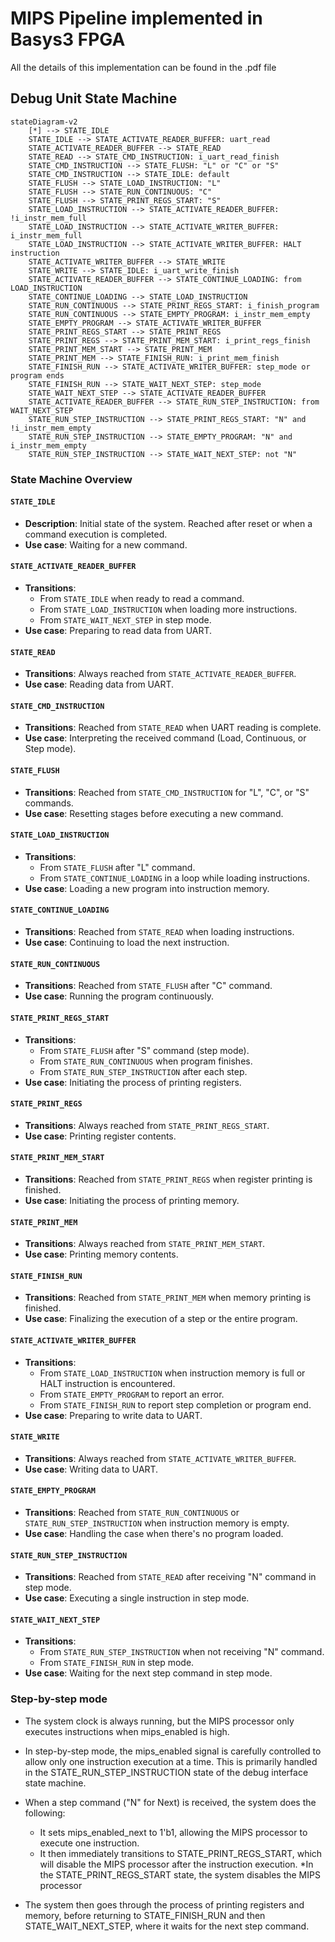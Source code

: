 # MIPS Pipeline implemented in Basys3 FPGA
All the details of this implementation can be found in the .pdf file

## Debug Unit State Machine 

``` mermaid
stateDiagram-v2
    [*] --> STATE_IDLE
    STATE_IDLE --> STATE_ACTIVATE_READER_BUFFER: uart_read
    STATE_ACTIVATE_READER_BUFFER --> STATE_READ
    STATE_READ --> STATE_CMD_INSTRUCTION: i_uart_read_finish
    STATE_CMD_INSTRUCTION --> STATE_FLUSH: "L" or "C" or "S"
    STATE_CMD_INSTRUCTION --> STATE_IDLE: default
    STATE_FLUSH --> STATE_LOAD_INSTRUCTION: "L"
    STATE_FLUSH --> STATE_RUN_CONTINUOUS: "C"
    STATE_FLUSH --> STATE_PRINT_REGS_START: "S"
    STATE_LOAD_INSTRUCTION --> STATE_ACTIVATE_READER_BUFFER: !i_instr_mem_full
    STATE_LOAD_INSTRUCTION --> STATE_ACTIVATE_WRITER_BUFFER: i_instr_mem_full
    STATE_LOAD_INSTRUCTION --> STATE_ACTIVATE_WRITER_BUFFER: HALT instruction
    STATE_ACTIVATE_WRITER_BUFFER --> STATE_WRITE
    STATE_WRITE --> STATE_IDLE: i_uart_write_finish
    STATE_ACTIVATE_READER_BUFFER --> STATE_CONTINUE_LOADING: from LOAD_INSTRUCTION
    STATE_CONTINUE_LOADING --> STATE_LOAD_INSTRUCTION
    STATE_RUN_CONTINUOUS --> STATE_PRINT_REGS_START: i_finish_program
    STATE_RUN_CONTINUOUS --> STATE_EMPTY_PROGRAM: i_instr_mem_empty
    STATE_EMPTY_PROGRAM --> STATE_ACTIVATE_WRITER_BUFFER
    STATE_PRINT_REGS_START --> STATE_PRINT_REGS
    STATE_PRINT_REGS --> STATE_PRINT_MEM_START: i_print_regs_finish
    STATE_PRINT_MEM_START --> STATE_PRINT_MEM
    STATE_PRINT_MEM --> STATE_FINISH_RUN: i_print_mem_finish
    STATE_FINISH_RUN --> STATE_ACTIVATE_WRITER_BUFFER: step_mode or program ends
    STATE_FINISH_RUN --> STATE_WAIT_NEXT_STEP: step_mode
    STATE_WAIT_NEXT_STEP --> STATE_ACTIVATE_READER_BUFFER
    STATE_ACTIVATE_READER_BUFFER --> STATE_RUN_STEP_INSTRUCTION: from WAIT_NEXT_STEP
    STATE_RUN_STEP_INSTRUCTION --> STATE_PRINT_REGS_START: "N" and !i_instr_mem_empty
    STATE_RUN_STEP_INSTRUCTION --> STATE_EMPTY_PROGRAM: "N" and i_instr_mem_empty
    STATE_RUN_STEP_INSTRUCTION --> STATE_WAIT_NEXT_STEP: not "N"
```

### State Machine Overview

#### `STATE_IDLE`
- **Description**: Initial state of the system. Reached after reset or when a command execution is completed.
- **Use case**: Waiting for a new command.

#### `STATE_ACTIVATE_READER_BUFFER`
- **Transitions**:
  - From `STATE_IDLE` when ready to read a command.
  - From `STATE_LOAD_INSTRUCTION` when loading more instructions.
  - From `STATE_WAIT_NEXT_STEP` in step mode.
- **Use case**: Preparing to read data from UART.

#### `STATE_READ`
- **Transitions**: Always reached from `STATE_ACTIVATE_READER_BUFFER`.
- **Use case**: Reading data from UART.

#### `STATE_CMD_INSTRUCTION`
- **Transitions**: Reached from `STATE_READ` when UART reading is complete.
- **Use case**: Interpreting the received command (Load, Continuous, or Step mode).

#### `STATE_FLUSH`
- **Transitions**: Reached from `STATE_CMD_INSTRUCTION` for "L", "C", or "S" commands.
- **Use case**: Resetting stages before executing a new command.

#### `STATE_LOAD_INSTRUCTION`
- **Transitions**:
  - From `STATE_FLUSH` after "L" command.
  - From `STATE_CONTINUE_LOADING` in a loop while loading instructions.
- **Use case**: Loading a new program into instruction memory.

#### `STATE_CONTINUE_LOADING`
- **Transitions**: Reached from `STATE_READ` when loading instructions.
- **Use case**: Continuing to load the next instruction.

#### `STATE_RUN_CONTINUOUS`
- **Transitions**: Reached from `STATE_FLUSH` after "C" command.
- **Use case**: Running the program continuously.

#### `STATE_PRINT_REGS_START`
- **Transitions**:
  - From `STATE_FLUSH` after "S" command (step mode).
  - From `STATE_RUN_CONTINUOUS` when program finishes.
  - From `STATE_RUN_STEP_INSTRUCTION` after each step.
- **Use case**: Initiating the process of printing registers.

#### `STATE_PRINT_REGS`
- **Transitions**: Always reached from `STATE_PRINT_REGS_START`.
- **Use case**: Printing register contents.

#### `STATE_PRINT_MEM_START`
- **Transitions**: Reached from `STATE_PRINT_REGS` when register printing is finished.
- **Use case**: Initiating the process of printing memory.

#### `STATE_PRINT_MEM`
- **Transitions**: Always reached from `STATE_PRINT_MEM_START`.
- **Use case**: Printing memory contents.

#### `STATE_FINISH_RUN`
- **Transitions**: Reached from `STATE_PRINT_MEM` when memory printing is finished.
- **Use case**: Finalizing the execution of a step or the entire program.

#### `STATE_ACTIVATE_WRITER_BUFFER`
- **Transitions**:
  - From `STATE_LOAD_INSTRUCTION` when instruction memory is full or HALT instruction is encountered.
  - From `STATE_EMPTY_PROGRAM` to report an error.
  - From `STATE_FINISH_RUN` to report step completion or program end.
- **Use case**: Preparing to write data to UART.

#### `STATE_WRITE`
- **Transitions**: Always reached from `STATE_ACTIVATE_WRITER_BUFFER`.
- **Use case**: Writing data to UART.

#### `STATE_EMPTY_PROGRAM`
- **Transitions**: Reached from `STATE_RUN_CONTINUOUS` or `STATE_RUN_STEP_INSTRUCTION` when instruction memory is empty.
- **Use case**: Handling the case when there's no program loaded.

#### `STATE_RUN_STEP_INSTRUCTION`
- **Transitions**: Reached from `STATE_READ` after receiving "N" command in step mode.
- **Use case**: Executing a single instruction in step mode.

#### `STATE_WAIT_NEXT_STEP`
- **Transitions**:
  - From `STATE_RUN_STEP_INSTRUCTION` when not receiving "N" command.
  - From `STATE_FINISH_RUN` in step mode.
- **Use case**: Waiting for the next step command in step mode.

###  Step-by-step mode

* The system clock is always running, but the MIPS processor only executes instructions when mips_enabled is high.
* In step-by-step mode, the mips_enabled signal is carefully controlled to allow only one instruction execution at a time. This is primarily handled in the STATE_RUN_STEP_INSTRUCTION state of the debug interface state machine.

* When a step command ("N" for Next) is received, the system does the following:
    * It sets mips_enabled_next to 1'b1, allowing the MIPS processor to execute one instruction.
    * It then immediately transitions to STATE_PRINT_REGS_START, which will disable the MIPS processor after the instruction execution.
*In the STATE_PRINT_REGS_START state, the system disables the MIPS processor
* The system then goes through the process of printing registers and memory, before returning to STATE_FINISH_RUN and then STATE_WAIT_NEXT_STEP, where it waits for the next step command.
